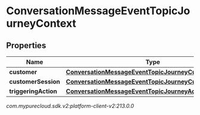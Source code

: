 # ConversationMessageEventTopicJourneyContext


## Properties

| Name | Type | Description | Notes |
| ------------ | ------------- | ------------- | ------------- |
| **customer** | [**ConversationMessageEventTopicJourneyCustomer**](ConversationMessageEventTopicJourneyCustomer) |  |  [optional] |
| **customerSession** | [**ConversationMessageEventTopicJourneyCustomerSession**](ConversationMessageEventTopicJourneyCustomerSession) |  |  [optional] |
| **triggeringAction** | [**ConversationMessageEventTopicJourneyAction**](ConversationMessageEventTopicJourneyAction) |  |  [optional] |




_com.mypurecloud.sdk.v2:platform-client-v2:213.0.0_
